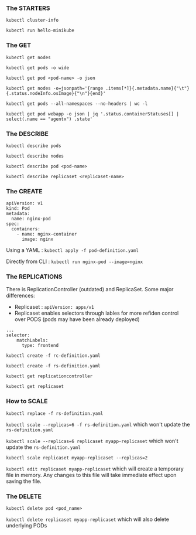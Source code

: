 ### The STARTERS

`kubectl cluster-info`

`kubectl run hello-minikube`

### The GET

`kubectl get nodes`

`kubectl get pods -o wide`

`kubectl get pod <pod-name> -o json`

`kubectl get nodes -o=jsonpath='{range .items[*]}{.metadata.name}{"\t"}{.status.nodeInfo.osImage}{"\n"}{end}'`

`kubectl get pods --all-namespaces --no-headers | wc -l`

`kubectl get pod webapp -o json | jq '.status.containerStatuses[] | select(.name == "agentx") .state'`

### The DESCRIBE

`kubectl describe pods`

`kubectl describe nodes`

`kubectl describe pod <pod-name>`

`kubectl describe replicaset <replicaset-name>`

### The CREATE

```{yaml}
apiVersion: v1
kind: Pod
metadata:
  name: nginx-pod
spec:
  containers:
    - name: nginx-container
      image: nginx
```

Using a YAML : `kubectl apply -f pod-definition.yaml`

Directly from CLI : `kubectl run nginx-pod --image=nginx`

### The REPLICATIONS

There is ReplicationController (outdated) and ReplicaSet.
Some major differences:

- Replicaset : `apiVersion: apps/v1`
- Replicaset enables selectors through lables for more refiden control over PODS (pods may have been already deployed)

```{yaml}
...
selector:
    matchLabels:
      type: frontend
```

`kubectl create -f rc-definition.yaml`

`kubectl create -f rs-definition.yaml`

`kubectl get replicationcontroller`

`kubectl get replicaset`

### How to SCALE

`kubectl replace -f rs-definition.yaml`

`kubectl scale --replicas=6 -f rs-definition.yaml` which won't update the `rs-definition.yaml`

`kubectl scale --replicas=6 replicaset myapp-replicaset` which won't update the `rs-definition.yaml`

`kubectl scale replicaset myapp-replicaset --replicas=2`

`kubectl edit replicaset myapp-replicaset` which will create a temporary file in memory. Any changes to this file will take immediate effect upon saving the file.

### The DELETE

`kubectl delete pod <pod_name>`

`kubectl delete replicaset myapp-replicaset` which will also delete underlying PODs

